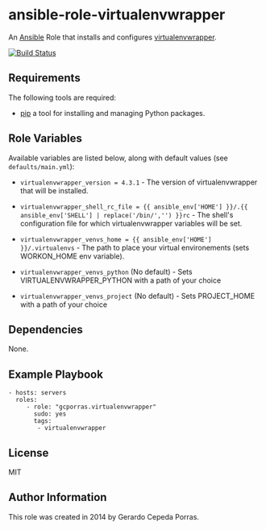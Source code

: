 ansible-role-virtualenvwrapper
========

An [Ansible](http://www.ansible.com/home) Role that installs and configures
[virtualenvwrapper](http://virtualenvwrapper.readthedocs.org).

[![Build Status](https://travis-ci.org/gcporras/ansible-role-virtualenvwrapper.png?branch=master)](https://travis-ci.org/gcporras/ansible-role-virtualenvwrapper)

Requirements
------------

The following tools are required:
- [pip](https://pip.pypa.io/en/latest/installing.html) a tool for installing and managing Python packages.

Role Variables
--------------

Available variables are listed below, along with default values (see `defaults/main.yml`):

* `virtualenvwrapper_version = 4.3.1` - The version of virtualenvwrapper that will be installed.

* `virtualenvwrapper_shell_rc_file = {{ ansible_env['HOME'] }}/.{{ ansible_env['SHELL'] | replace('/bin/','') }}rc` - The shell's configuration file for which virtualenvwrapper variables will be set.

* `virtualenvwrapper_venvs_home = {{ ansible_env['HOME'] }}/.virtualenvs` - The path to place your virtual environements (sets WORKON_HOME env variable).

* `virtualenvwrapper_venvs_python` (No default) - Sets VIRTUALENVWRAPPER_PYTHON with a path of your choice

* `virtualenvwrapper_venvs_project` (No default) - Sets PROJECT_HOME with a path of your choice

Dependencies
------------

None.

Example Playbook
-------------------------

    - hosts: servers
      roles:
         - role: "gcporras.virtualenvwrapper"
           sudo: yes
           tags:
            - virtualenvwrapper
License
-------

MIT

## Author Information

This role was created in 2014 by Gerardo Cepeda Porras.

